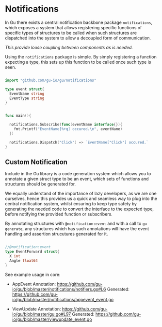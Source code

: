 Notifications
=============

In Gu there exists a central notification backbone package `notifications`, which exposes a system that allows registering specific functions of specific types of structures to be called when such structures are dispatched into the system to allow a decoupled form of communication.

*This provide loose coupling between components as is needed.*

Using the `notifications` package is simple. By simply registering a function expecting a type, this sets up this function to be called once such type is seen.

```go

import "github.com/gu-io/gu/notifications"

type event struct{
  EventName string
  EventType string
}


func main(){

  notifications.Subscribe(func(eventName interface{}){
    fmt.Printf("EventName[%+q] occured.\n", eventName)
  })

  notifications.Dispatch("Click") => `EventName["Click"] occured.`
}
```

## Custom Notification

Include in the Gu library is a code generation system which allows you to annotate
a given struct type to be an event, which sets of functions and structures should be
generated for.

We equally understand of the importance of lazy developers, as we are one ourselves, hence
this provides us a quick and seamless way to plug into the central notification system, whilst
ensuring to keep type safety by generating the needed code to convert the interface to the
expected type, before notifying the provided function or subscribers.

By annotating structures with `@notification:event` and with a call to `gu generate`,
any structures which has such annotations will have the event handling and assertion
strucutures generated for it.

```go

//@notification:event
type EventForward struct{
  X int
  Angle float64
}

```

See example usage in core:

- AppEvent
    Annotation: https://github.com/gu-io/gu/blob/master/notifications/notifiers.go#L6
    Generated: https://github.com/gu-io/gu/blob/master/notifications/appevent_event.go

- ViewUpdate
    Annotation: https://github.com/gu-io/gu/blob/master/gu.go#L97
    Generated: https://github.com/gu-io/gu/blob/master/viewupdate_event.go
